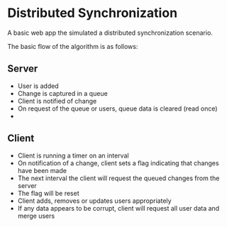 Distributed Synchronization
===========================

A basic web app the simulated a distributed synchronization scenario.

The basic flow of the algorithm is as follows:

Server
------
* User is added
* Change is captured in a queue
* Client is notified of change
* On request of the queue or users, queue data is cleared (read once)
*

Client
------
* Client is running a timer on an interval
* On notification of a change, client sets a flag indicating that changes have been made
* The next interval the client will request the queued changes from the server
* The flag will be reset
* Client adds, removes or updates users appropriately
* If any data appears to be corrupt, client will request all user data and merge users